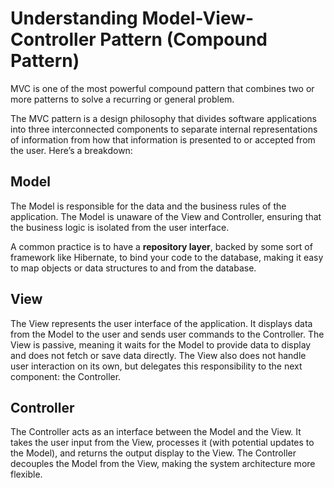 # Understanding Model-View-Controller Pattern (Compound Pattern)

MVC is one of the most powerful compound pattern that combines two or more patterns to solve a recurring or general problem.

The MVC pattern is a design philosophy that divides software applications into three interconnected components to separate internal representations of information from how that information is presented to or accepted from the user. Here’s a breakdown:

## Model

The Model is responsible for the data and the business rules of the application. The Model is unaware of the View and Controller, ensuring that the business logic is isolated from the user interface.

A common practice is to have a **repository layer**, backed by some sort of framework like Hibernate, to bind your code to the database, making it easy to map objects or data structures to and from the database.

## View

The View represents the user interface of the application. It displays data from the Model to the user and sends user commands to the Controller. The View is passive, meaning it waits for the Model to provide data to display and does not fetch or save data directly. The View also does not handle user interaction on its own, but delegates this responsibility to the next component: the Controller.

## Controller

The Controller acts as an interface between the Model and the View. It takes the user input from the View, processes it (with potential updates to the Model), and returns the output display to the View. The Controller decouples the Model from the View, making the system architecture more flexible.
